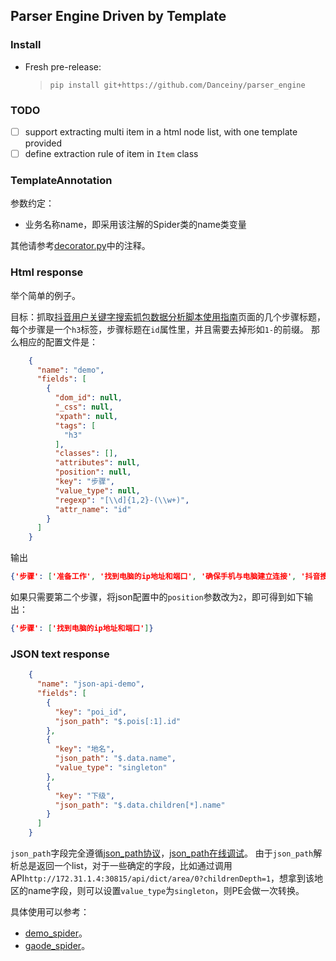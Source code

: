 ## Parser Engine Driven by Template
### Install
- Fresh pre-release: 
    >`pip install git+https://github.com/Danceiny/parser_engine`

### TODO
- [ ] support extracting multi item in a html node list, with one template provided
- [ ] define extraction rule of item in `Item` class 
### TemplateAnnotation
参数约定：
- 业务名称name，即采用该注解的Spider类的name类变量

其他请参考[decorator.py](./parser_engine/decorator.py)中的注释。

### Html response
举个简单的例子。

目标：抓取[抖音用户关键字搜索抓包数据分析脚本使用指南](http://github.cannot.cc/baixing-helper/抖音用户关键字搜索抓包数据分析脚本使用指南.html)页面的几个步骤标题，每个步骤是一个`h3`标签，步骤标题在`id`属性里，并且需要去掉形如`1-`的前缀。
那么相应的配置文件是：
```json
    {
      "name": "demo",
      "fields": [
        {
          "dom_id": null,
          "_css": null,
          "xpath": null,
          "tags": [
            "h3"
          ],
          "classes": [],
          "attributes": null,
          "position": null,
          "key": "步骤",
          "value_type": null,
          "regexp": "[\\d]{1,2}-(\\w+)",
          "attr_name": "id"
        }
      ]
    }
```
输出
```json
{'步骤': ['准备工作', '找到电脑的ip地址和端口', '确保手机与电脑建立连接', '抖音搜索关键词', '抓包数据导出', '提取用户信息', '推荐在线转换工具', 'python脚本导出']}
```

如果只需要第二个步骤，将json配置中的`position`参数改为`2`，即可得到如下输出：
```json
{'步骤': ['找到电脑的ip地址和端口']}
```

### JSON text response
```json
    {
      "name": "json-api-demo",
      "fields": [
        {
          "key": "poi_id",
          "json_path": "$.pois[:1].id"
        },
        {
          "key": "地名",
          "json_path": "$.data.name",
          "value_type": "singleton"
        },
        {
          "key": "下级",
          "json_path": "$.data.children[*].name"
        }
      ]
    }
```

`json_path`字段完全遵循[json_path协议](https://goessner.net/articles/JsonPath/)，[json_path在线调试](http://jsonpath.com/)。
由于`json_path`解析总是返回一个list，对于一些确定的字段，比如通过调用API`http://172.31.1.4:30815/api/dict/area/0?childrenDepth=1`，想拿到该地区的name字段，则可以设置`value_type`为`singleton`，则PE会做一次转换。

具体使用可以参考：
- [demo_spider](./demo/demo/spiders/demo_spider.py)。
- [gaode_spider](./demo/demo/spiders/gaode_spider.py)。

